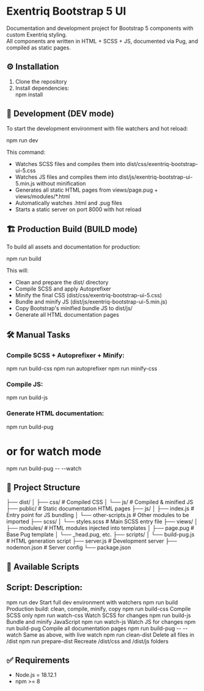 # Exentriq Bootstrap 5 UI

Documentation and development project for Bootstrap 5 components with custom Exentriq styling.  
All components are written in HTML + SCSS + JS, documented via Pug, and compiled as static pages.

## ⚙️ Installation

1. Clone the repository  
2. Install dependencies:  
   npm install

## 🚀 Development (DEV mode)

To start the development environment with file watchers and hot reload:

npm run dev

This command:
- Watches SCSS files and compiles them into dist/css/exentriq-bootstrap-ui-5.css
- Watches JS files and compiles them into dist/js/exentriq-bootstrap-ui-5.min.js without minification
- Generates all static HTML pages from views/page.pug + views/modules/*.html
- Automatically watches .html and .pug files
- Starts a static server on port 8000 with hot reload

## 🏗️ Production Build (BUILD mode)

To build all assets and documentation for production:

npm run build

This will:
- Clean and prepare the dist/ directory
- Compile SCSS and apply Autoprefixer
- Minify the final CSS (dist/css/exentriq-bootstrap-ui-5.css)
- Bundle and minify JS (dist/js/exentriq-bootstrap-ui-5.min.js)
- Copy Bootstrap's minified bundle JS to dist/js/
- Generate all HTML documentation pages

## 🛠️ Manual Tasks

### Compile SCSS + Autoprefixer + Minify:
npm run build-css
npm run autoprefixer
npm run minify-css

### Compile JS:
npm run build-js

### Generate HTML documentation:
npm run build-pug
# or for watch mode
npm run build-pug -- --watch

## 📁 Project Structure

├── dist/
│   ├── css/                        # Compiled CSS
│   └── js/                         # Compiled & minified JS
├── public/                         # Static documentation HTML pages
├── js/
│   ├── index.js                    # Entry point for JS bundling
│   └── other-scripts.js           # Other modules to be imported
├── scss/
│   └── styles.scss                 # Main SCSS entry file
├── views/
│   ├── modules/                    # HTML modules injected into templates
│   ├── page.pug                    # Base Pug template
│   └── _head.pug, etc.
├── scripts/
│   └── build-pug.js                # HTML generation script
├── server.js                       # Development server
├── nodemon.json                    # Server config
└── package.json

## 🧪 Available Scripts

Script:                Description:
--------------------------------------------------------------
npm run dev            Start full dev environment with watchers
npm run build          Production build: clean, compile, minify, copy
npm run build-css      Compile SCSS only
npm run watch-css      Watch SCSS for changes
npm run build-js       Bundle and minify JavaScript
npm run watch-js       Watch JS for changes
npm run build-pug      Compile all documentation pages
npm run build-pug -- --watch    Same as above, with live watch
npm run clean-dist     Delete all files in /dist
npm run prepare-dist   Recreate /dist/css and /dist/js folders

## ✅ Requirements

- Node.js = 18.12.1
- npm >= 8